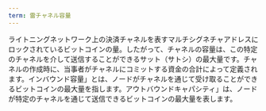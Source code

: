 ```yaml
---
term: 雷チャネル容量
---
```

ライトニングネットワーク上の決済チャネルを表すマルチシグネチャアドレスにロックされているビットコインの量。したがって、チャネルの容量は、この特定のチャネルを介して送信することができるサット（サトシ）の最大量です。チャネルの作成時に、当事者がチャネルにコミットする資金の合計によって定義されます。インバウンド容量」とは、ノードがチャネルを通じて受け取ることができるビットコインの最大量を指します。アウトバウンドキャパシティ」は、ノードが特定のチャネルを通じて送信できるビットコインの最大量を表します。